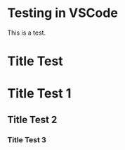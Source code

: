 # Testing in VSCode

This is a test.

Title Test
=======================================================================================================================

#   Title Test 1
##  Title Test 2
### Title Test 3
